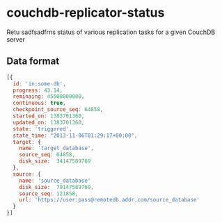 couchdb-replicator-status
=========================

Retu sadfsadfrns status of various replication tasks for a given CouchDB server

## Data format

``` js
[{
  id: 'in:some-db',
  progress: 43.14,
  reminaing: 45000000000,
  continuous: true,
  checkpoint_source_seq: 64858,
  started_on: 1383701360,
  updated_on: 1383701360,
  state: 'triggered',
  state_time: "2013-11-06T01:29:17+00:00",
  target: {
    name: 'target_database',
    source_seq: 64858,
    disk_size:  34147589769
  },
  source: {
    name: 'source_database'
    disk_size:  79147589769,
    source_seq: 121858,
    url: 'https://user:pass@remotedb.addr.com/source_database'
  }
}]
```